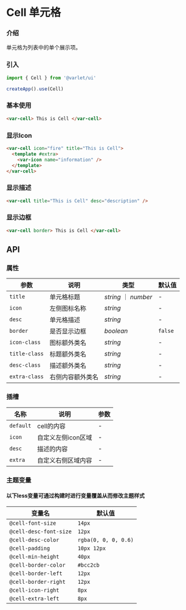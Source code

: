 # Cell 单元格

### 介绍

单元格为列表中的单个展示项。

### 引入

```js
import { Cell } from '@varlet/ui'

createApp().use(Cell)
```

### 基本使用

```html
<var-cell> This is Cell </var-cell>
```

### 显示Icon
```html
<var-cell icon="fire" title="This is Cell">
  <template #extra>
    <var-icon name="information" />
  </template>
</var-cell>
```

### 显示描述
```html
<var-cell title="This is Cell" desc="description" />
```

### 显示边框
```html
<var-cell border> This is Cell </var-cell>
```

## API

### 属性

| 参数 | 说明 | 类型 | 默认值 |
| ----- | -------------- | -------- | ---------- |
| `title` | 单元格标题	| _string_ ｜ _number_ | - |
| `icon` | 左侧图标名称 | _string_ | - |
| `desc` | 单元格描述 | _string_ | - |
| `border` | 是否显示边框 | _boolean_ | `false` |
| `icon-class` | 图标额外类名 | _string_ | - |
| `title-class` | 标题额外类名 | _string_ | - |
| `desc-class` | 描述额外类名 | _string_ | - |
| `extra-class` | 右侧内容额外类名 | _string_ | - |

### 插槽

| 名称 | 说明 | 参数 |
| ----- | -------------- | -------- |
| `default` | cell的内容 | - |
| `icon` | 自定义左侧icon区域 | - |
| `desc` | 描述的内容 | - |
| `extra` | 自定义右侧区域内容 | - |

### 主题变量
#### 以下less变量可通过构建时进行变量覆盖从而修改主题样式

| 变量名 | 默认值 |
| --- | --- |
| `@cell-font-size` | `14px` |
| `@cell-desc-font-size` | `12px` |
| `@cell-desc-color` | `rgba(0, 0, 0, 0.6)` |
| `@cell-padding` | `10px 12px` |
| `@cell-min-height` | `40px` |
| `@cell-border-color` | `#bcc2cb` |
| `@cell-border-left` | `12px` |
| `@cell-border-right` | `12px` |
| `@cell-icon-right` | `8px` |
| `@cell-extra-left` | `8px` |
